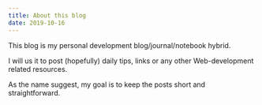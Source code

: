 ```yaml
---
title: About this blog
date: 2019-10-16
---
```


This blog is my personal development blog/journal/notebook hybrid.

I will us it to post (hopefully) daily tips, links or any other Web-development
related resources.

As the name suggest, my goal is to keep the posts short and straightforward.

